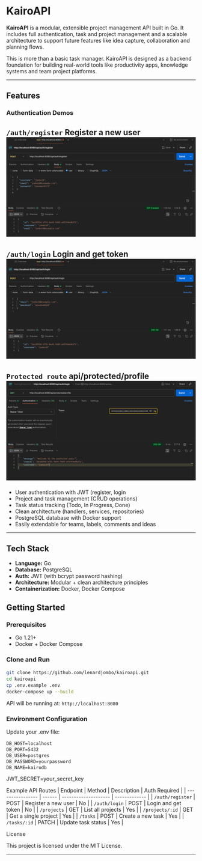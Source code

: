 # KairoAPI

**KairoAPI** is a modular, extensible project management API built in Go. It includes full authentication, task and project management and a scalable architecture to support future features like idea capture, collaboration and planning flows.

This is more than a basic task manager. KairoAPI is designed as a backend foundation for building real-world tools like productivity apps, knowledge systems and team project platforms.

---

## Features
### Authentication Demos
 `/auth/register`  Register a new user  
 ![Register User](screenshots/register.png) 
 ---        
 `/auth/login`     Login and get token 
 ![Login User](screenshots/login.png)
 ---
 `Protected route` api/protected/profile
 ![AuthBearer](screenshots/authbearer.png)
 ---
- User authentication with JWT (register, login
- Project and task management (CRUD operations)
- Task status tracking (Todo, In Progress, Done)
- Clean architecture (handlers, services, repositories)
- PostgreSQL database with Docker support
- Easily extendable for teams, labels, comments and ideas

---

## Tech Stack

- **Language:** Go
- **Database:** PostgreSQL
- **Auth:** JWT (with bcrypt password hashing)
- **Architecture:** Modular + clean architecture principles
- **Containerization:** Docker, Docker Compose


## Getting Started

### Prerequisites

- Go 1.21+
- Docker + Docker Compose

### Clone and Run

```bash
git clone https://github.com/lenardjombo/kairoapi.git 
cd kairoapi
cp .env.example .env
docker-compose up --build
```

API will be running at: ```http://localhost:8080```

### Environment Configuration

Update your .env file:

```
DB_HOST=localhost
DB_PORT=5432
DB_USER=postgres
DB_PASSWORD=yourpassword
DB_NAME=kairodb
```

JWT_SECRET=your_secret_key

Example API Routes
| Endpoint         | Method | Description          | Auth Required |
| ---------------- | ------ | -------------------- | ------------- |
| `/auth/register` | POST   | Register a new user  | No            |
| `/auth/login`    | POST   | Login and get token  | No            |
| `/projects`      | GET    | List all projects    | Yes           |
| `/projects/:id`  | GET    | Get a single project | Yes           |
| `/tasks`         | POST   | Create a new task    | Yes           |
| `/tasks/:id`     | PATCH  | Update task status   | Yes           |


License

This project is licensed under the MIT License.


---










